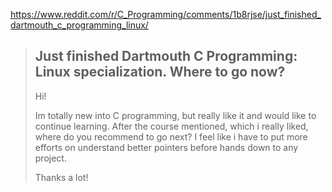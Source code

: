 https://www.reddit.com/r/C_Programming/comments/1b8rjse/just_finished_dartmouth_c_programming_linux/

>## Just finished Dartmouth C Programming: Linux specialization. Where to go now?
>Hi!
>
>Im totally new into C programming, but really like it and would like to continue learning. After the course mentioned, which i really liked, where do you recommend to go next? I feel like i have to put more efforts on understand better pointers before hands down to any project.
>
>Thanks a lot!
